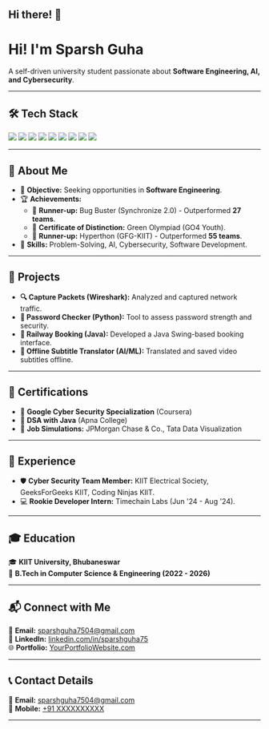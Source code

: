 ## Hi there! 👋

# Hi! I'm **Sparsh Guha**
A self-driven university student passionate about **Software Engineering, AI, and Cybersecurity**.

---

## 🛠 Tech Stack
<p align="left">
    <img src="https://img.shields.io/badge/Java-ED8B00?style=for-the-badge&logo=java&logoColor=white" />
    <img src="https://img.shields.io/badge/Python-3776AB?style=for-the-badge&logo=python&logoColor=white" />
    <img src="https://img.shields.io/badge/MySQL-4479A1?style=for-the-badge&logo=mysql&logoColor=white" />
    <img src="https://img.shields.io/badge/Git-F05032?style=for-the-badge&logo=git&logoColor=white" />
    <img src="https://img.shields.io/badge/Linux-FCC624?style=for-the-badge&logo=linux&logoColor=black" />
    <img src="https://img.shields.io/badge/HTML5-E34F26?style=for-the-badge&logo=html5&logoColor=white" />
    <img src="https://img.shields.io/badge/CSS3-1572B6?style=for-the-badge&logo=css3&logoColor=white" />
    <img src="https://img.shields.io/badge/JavaScript-F7DF1E?style=for-the-badge&logo=javascript&logoColor=black" />
    <img src="https://img.shields.io/badge/PHP-777BB4?style=for-the-badge&logo=php&logoColor=white" />
</p>

---

## 📌 About Me
- 🎯 **Objective:** Seeking opportunities in **Software Engineering**.
- 🏆 **Achievements:**  
  - 🥈 **Runner-up:** Bug Buster (Synchronize 2.0) - Outperformed **27 teams**.
  - 📜 **Certificate of Distinction:** Green Olympiad (GO4 Youth).
  - 🥈 **Runner-up:** Hyperthon (GFG-KIIT) - Outperformed **55 teams**.
- 🌱 **Skills:** Problem-Solving, AI, Cybersecurity, Software Development.

---

## 🚀 Projects
- **🔍 Capture Packets (Wireshark):** Analyzed and captured network traffic.
- **🔑 Password Checker (Python):** Tool to assess password strength and security.
- **🚆 Railway Booking (Java):** Developed a Java Swing-based booking interface.
- **📝 Offline Subtitle Translator (AI/ML):** Translated and saved video subtitles offline.

---

## 📜 Certifications
- 📌 **Google Cyber Security Specialization** (Coursera)
- 📌 **DSA with Java** (Apna College)
- 📌 **Job Simulations:** JPMorgan Chase & Co., Tata Data Visualization

---

## 💼 Experience
- 🛡️ **Cyber Security Team Member:** KIIT Electrical Society, GeeksForGeeks KIIT, Coding Ninjas KIIT.
- 💻 **Rookie Developer Intern:** Timechain Labs (Jun '24 - Aug '24).

---

## 🎓 Education
🎓 **KIIT University, Bhubaneswar**  
📅 **B.Tech in Computer Science & Engineering (2022 - 2026)**

---

## 📬 Connect with Me
📧 **Email:** [sparshguha7504@gmail.com](mailto:sparshguha7504@gmail.com)  
🔗 **LinkedIn:** [linkedin.com/in/sparshguha75](https://www.linkedin.com/in/sparshguha75/)  
🌐 **Portfolio:** [YourPortfolioWebsite.com](#)

---

## 📞 Contact Details
📧 **Email:** [sparshguha7504@gmail.com](mailto:sparshguha7504@gmail.com)  
📱 **Mobile:** [+91 XXXXXXXXXX](#)

---

